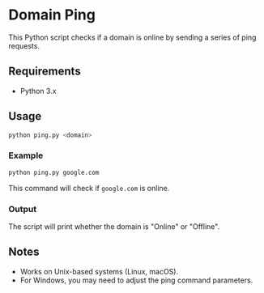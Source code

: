 # Domain Ping

This Python script checks if a domain is online by sending a series of ping requests.

## Requirements

- Python 3.x

## Usage

```bash
python ping.py <domain>
```

### Example

```bash
python ping.py google.com
```

This command will check if `google.com` is online.

### Output

The script will print whether the domain is "Online" or "Offline".

## Notes

- Works on Unix-based systems (Linux, macOS).
- For Windows, you may need to adjust the ping command parameters.

